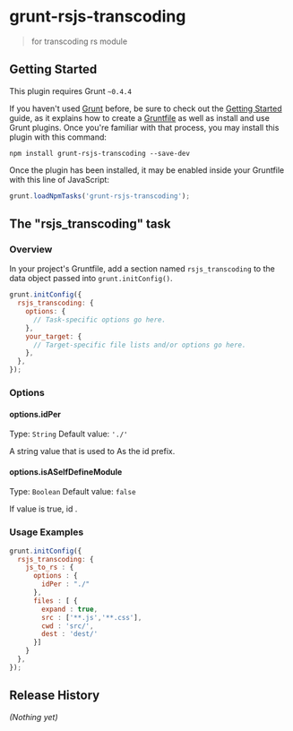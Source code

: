 # grunt-rsjs-transcoding

> for transcoding rs module

## Getting Started
This plugin requires Grunt `~0.4.4`

If you haven't used [Grunt](http://gruntjs.com/) before, be sure to check out the [Getting Started](http://gruntjs.com/getting-started) guide, as it explains how to create a [Gruntfile](http://gruntjs.com/sample-gruntfile) as well as install and use Grunt plugins. Once you're familiar with that process, you may install this plugin with this command:

```shell
npm install grunt-rsjs-transcoding --save-dev
```

Once the plugin has been installed, it may be enabled inside your Gruntfile with this line of JavaScript:

```js
grunt.loadNpmTasks('grunt-rsjs-transcoding');
```

## The "rsjs_transcoding" task

### Overview
In your project's Gruntfile, add a section named `rsjs_transcoding` to the data object passed into `grunt.initConfig()`.

```js
grunt.initConfig({
  rsjs_transcoding: {
    options: {
      // Task-specific options go here.
    },
    your_target: {
      // Target-specific file lists and/or options go here.
    },
  },
});
```

### Options

#### options.idPer
Type: `String`
Default value: `'./'`

A string value that is used to As the id prefix.

#### options.isASelfDefineModule
Type: `Boolean`
Default value: `false`

If value is true, id .

### Usage Examples

```js
grunt.initConfig({
  rsjs_transcoding: {
    js_to_rs : {
      options : {
        idPer : "./"
      },
      files : [ {
        expand : true,
        src : ['**.js','**.css'],
        cwd : 'src/',
        dest : 'dest/'
      }]
    }
  },
});
```


## Release History
_(Nothing yet)_
